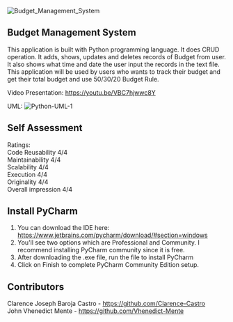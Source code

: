 ![Budget_Management_System](https://user-images.githubusercontent.com/117522247/206957811-c3763b46-ef72-4f13-a429-bc9f5f0730a3.png)


## Budget Management System

This application is built with Python programming language. It does CRUD operation. It adds, shows, updates and deletes records of Budget from user. It also 
shows what time and date the user input the records in the text file. This application will be used by users who wants to track their budget and get their total budget
and use 50/30/20 Budget Rule.


Video Presentation: https://youtu.be/VBC7hjwwc8Y

UML: ![Python-UML-1](https://user-images.githubusercontent.com/117522247/206958582-b9436840-b98f-4295-a79e-f70898962e65.png)

## Self Assessment

Ratings: <br>
Code Reusability 4/4 <br>
Maintainability 4/4 <br>
Scalability 4/4 <br>
Execution 4/4 <br>
Originality 4/4 <br>
Overall impression 4/4

## Install PyCharm
1. You can download the IDE here: https://www.jetbrains.com/pycharm/download/#section=windows
2. You'll see two options which are Professional and Community. I recommend installing PyCharm community since it is free.
3. After downloading the .exe file, run the file to install PyCharm
4. Click on Finish to complete PyCharm Community Edition setup.

## Contributors
Clarence Joseph Baroja Castro - https://github.com/Clarence-Castro <br>
John Vhenedict Mente - https://github.com/Vhenedict-Mente

